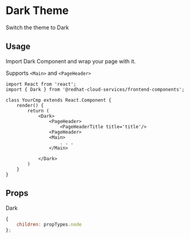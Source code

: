 # Dark Theme

Switch the theme to Dark

## Usage

Import Dark Component and wrap your page with it.

Supports `<Main>` and `<PageHeader>`

```JSX
import React from 'react';
import { Dark } from '@redhat-cloud-services/frontend-components';

class YourCmp extends React.Component {
    render() {
        return (
            <Dark>
                <PageHeader>
                    <PageHeaderTitle title='title'/>
                <PageHeader>
                <Main>
                    . . .
                </Main>

            </Dark>
        )
    }
}
```

## Props

Dark

```javascript
{
    children: propTypes.node
};
```
